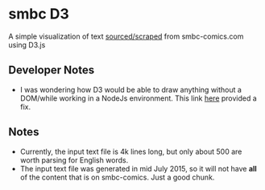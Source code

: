 # smbc D3
A simple visualization of text [sourced/scraped](https://github.com/Kelvin-Lee/smbc-with-casperjs) from smbc-comics.com using D3.js

## Developer Notes
- I was wondering how D3 would be able to draw anything without a DOM/while working in a NodeJs environment. This link [here](http://linuxsimba.com/running-d3-in-node) provided a fix.

## Notes
- Currently, the input text file is 4k lines long, but only about 500 are worth parsing for English words.
- The input text file was generated in mid July 2015, so it will not have **all** of the content that is on smbc-comics. Just a good chunk.
